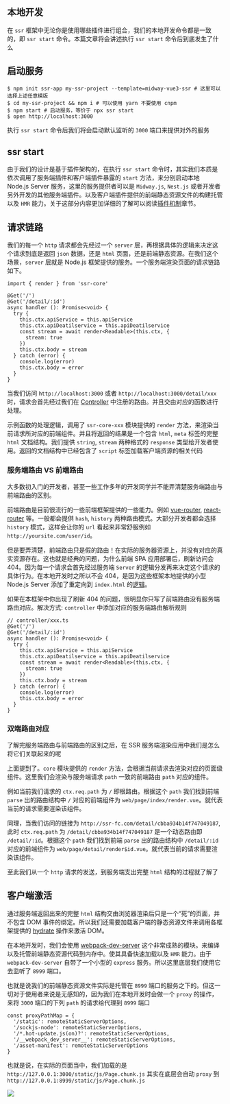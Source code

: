 ## 本地开发

在 `ssr` 框架中无论你是使用哪些插件进行组合，我们的本地开发命令都是一致的，即 `ssr start` 命令。本篇文章将会讲述执行 `ssr start` 命令后到底发生了什么

## 启动服务

```
$ npm init ssr-app my-ssr-project --template=midway-vue3-ssr # 这里可以选择上述任意模版
$ cd my-ssr-project && npm i # 可以使用 yarn 不要使用 cnpm
$ npm start # 启动服务，等价于 npx ssr start
$ open http://localhost:3000
```

执行 `ssr start` 命令后我们将会启动默认监听的 `3000` 端口来提供对外的服务

## ssr start

由于我们的设计是基于插件架构的，在执行 `ssr start` 命令时，其实我们本质是依次调用了服务端插件和客户端插件暴露的 `start` 方法，来分别启动本地 Node.js Server 服务，这里的服务提供者可以是 `Midway.js`, `Nest.js` 或者开发者另外开发的其他服务端插件。以及客户端插件提供的前端静态资源文件的构建托管以及 `HMR` 能力。关于这部分内容更加详细的了解可以阅读[插件机制](https://doc.ssr-fc.com/docs/features$plugin)章节。

## 请求链路

我们的每一个 `http` 请求都会先经过一个 `server` 层，再根据具体的逻辑来决定这个请求到底是返回 `json` 数据，还是 `html` 页面，还是前端静态资源。在我们这个场景，`server` 层就是 Node.js 框架提供的服务。一个服务端渲染页面的请求链路如下。

```
import { render } from 'ssr-core'

@Get('/')
@Get('/detail/:id')
async handler (): Promise<void> {
  try {
    this.ctx.apiService = this.apiService
    this.ctx.apiDeatilservice = this.apiDeatilservice
    const stream = await render<Readable>(this.ctx, {
      stream: true
    })
    this.ctx.body = stream
  } catch (error) {
    console.log(error)
    this.ctx.body = error
  }
}
```

当我们访问 `http://localhost:3000` 或者 `http://localhost:3000/detail/xxx` 时，请求会首先经过我们在 [Controller](https://github.com/zhangyuang/ssr/blob/dev/example/midway-vue3-ssr/src/controller/index.ts) 中注册的路由。并且交由对应的函数进行处理。

示例函数的处理逻辑，调用了 `ssr-core-xxx` 模块提供的 `render` 方法，来渲染当前请求所对应的前端组件。并且将返回的结果是一个包含 `html`, `meta` 标签的完整 `html` 文档结构。我们提供 `string`, `stream` 两种格式的 `response` 类型给开发者使用。返回的文档结构中已经包含了 `script` 标签加载客户端资源的相关代码

### 服务端路由 VS 前端路由

大多数初入门的开发者，甚至一些工作多年的开发同学并不能弄清楚服务端路由与前端路由的区别。

前端路由是目前很流行的一些前端框架提供的一些能力。例如 [vue-router](https://router.vuejs.org/zh/installation.html), [react-router](https://github.com/ReactTraining/react-router) 等。一般都会提供 `hash`, `history` 两种路由模式。大部分开发者都会选择 `history` 模式，这样会让你的 `url` 看起来非常舒服例如 `http://yoursite.com/user/id`。

但是要弄清楚，前端路由只是假的路由！在实际的服务器资源上，并没有对应的真实资源存在。这也就是经典的问题，为什么前端 SPA 应用部署后，刷新访问会 404。因为每一个请求会首先经过服务端 `Server` 的逻辑分发再来决定这个请求的具体行为。在本地开发时之所以不会 404，是因为这些框架本地提供的小型 Node.js Server 添加了重定向到 `index.html` 的[逻辑](https://router.vuejs.org/zh/guide/essentials/history-mode.html#%E5%90%8E%E7%AB%AF%E9%85%8D%E7%BD%AE%E4%BE%8B%E5%AD%90)。

如果在本框架中你出现了刷新 404 的问题，很明显你只写了前端路由没有服务端路由对应。解决方式: `controller` 中添加对应的服务端路由解析规则

```
// controller/xxx.ts
@Get('/')
@Get('/detail/:id')
async handler (): Promise<void> {
  try {
    this.ctx.apiService = this.apiService
    this.ctx.apiDeatilservice = this.apiDeatilservice
    const stream = await render<Readable>(this.ctx, {
      stream: true
    })
    this.ctx.body = stream
  } catch (error) {
    console.log(error)
    this.ctx.body = error
  }
}
```

### 双端路由对应

了解完服务端路由与前端路由的区别之后，在 SSR 服务端渲染应用中我们是怎么将它们关联起来的呢

上面提到了。`core` 模块提供的 `render` 方法，会根据当前请求去渲染对应的页面级组件。这里我们会渲染与服务端请求 `path` 一致的前端路由 `path` 对应的组件。

例如当前我们请求的 `ctx.req.path` 为 `/` 即根路由。根据这个 `path` 我们找到前端 `parse` 出的路由结构中 `/` 对应的前端组件为 `web/page/index/render.vue`。就代表当前的请求需要渲染该组件。

同理，当我们访问的链接为 `http://ssr-fc.com/detail/cbba934b14f747049187`, 此时 `ctx.req.path` 为 `/detail/cbba934b14f747049187` 是一个动态路由即 `/detail/:id`。根据这个 `path` 我们找到前端 `parse` 出的路由结构中 `/detail/:id` 对应的前端组件为 `web/page/detail/render$id.vue`。就代表当前的请求需要渲染该组件。

至此我们从一个 `http` 请求的发送，到服务端支出完整 `html` 结构的过程就了解了

## 客户端激活

通过服务端返回出来的完整 `html` 结构交由浏览器渲染后只是一个“死”的页面，并不包含 DOM 事件的绑定。所以我们还需要加载客户端的静态资源文件来调用各框架提供的 [hydrate](https://zh-hans.reactjs.org/docs/react-dom.html#hydrate) 操作来激活 DOM。

在本地开发时，我们会使用 [webpack-dev-server](https://github.com/webpack/webpack-dev-server) 这个非常成熟的模块。来编译以及托管前端静态资源代码到内存中。使其具备快速加载以及 `HMR` 能力。由于 `webpack-dev-server` 自带了一个小型的 `express` 服务。所以这里底层我们使用它去监听了 `8999` 端口。

也就是说我们的前端静态资源文件实际是托管在 `8999` 端口的服务之下的。但这一切对于使用者来说是无感知的，因为我们在本地开发时会做一个 `proxy` 的操作，来将 `3000` 端口的下列 `path` 的请求给代理到 `8999` 端口

```
const proxyPathMap = {
  '/static': remoteStaticServerOptions,
  '/sockjs-node': remoteStaticServerOptions,
  '/*.hot-update.js(on)?': remoteStaticServerOptions,
  '/__webpack_dev_server__': remoteStaticServerOptions,
  '/asset-manifest': remoteStaticServerOptions
}
```

也就是说，在实际的页面当中，我们加载的是 `http://127.0.0.1:3000/static/js/Page.chunk.js` 其实在底层会自动 `proxy` 到 `http://127.0.0.1:8999/static/js/Page.chunk.js`

![](https://res.wx.qq.com/op_res/NwnohVbzIg_ko9mFMQ6_JGbXlHbTeVmDcrYihLC8hi0_CEOMH67s4DCGx8vQuSah0gnZaZOyDy7zKI9ODg4cbA)